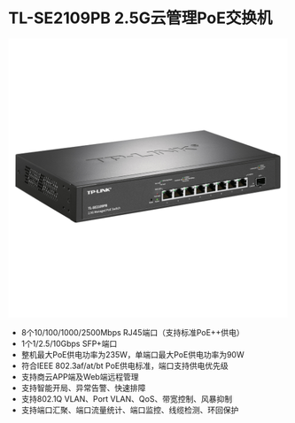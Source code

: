 # TL-SE2109PB 2.5G云管理PoE交换机

![TL-SE2109PB](assets/TL-SE2109PB.png)

- 8个10/100/1000/2500Mbps RJ45端口（支持标准PoE++供电）
- 1个1/2.5/10Gbps SFP+端口
- 整机最大PoE供电功率为235W，单端口最大PoE供电功率为90W
- 符合IEEE 802.3af/at/bt PoE供电标准，端口支持供电优先级
- 支持商云APP端及Web端远程管理
- 支持智能开局、异常告警、快速排障
- 支持802.1Q VLAN、Port VLAN、QoS、带宽控制、风暴抑制
- 支持端口汇聚、端口流量统计、端口监控、线缆检测、环回保护
